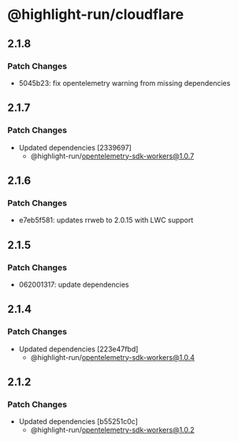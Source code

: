 # @highlight-run/cloudflare

## 2.1.8

### Patch Changes

-   5045b23: fix opentelemetry warning from missing dependencies

## 2.1.7

### Patch Changes

-   Updated dependencies [2339697]
    -   @highlight-run/opentelemetry-sdk-workers@1.0.7

## 2.1.6

### Patch Changes

-   e7eb5f581: updates rrweb to 2.0.15 with LWC support

## 2.1.5

### Patch Changes

-   062001317: update dependencies

## 2.1.4

### Patch Changes

-   Updated dependencies [223e47fbd]
    -   @highlight-run/opentelemetry-sdk-workers@1.0.4

## 2.1.2

### Patch Changes

-   Updated dependencies [b55251c0c]
    -   @highlight-run/opentelemetry-sdk-workers@1.0.2
